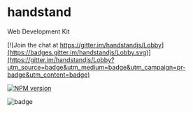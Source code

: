 # handstand

Web Development Kit

[![Join the chat at https://gitter.im/handstandjs/Lobby](https://badges.gitter.im/handstandjs/Lobby.svg)](https://gitter.im/handstandjs/Lobby?utm_source=badge&utm_medium=badge&utm_campaign=pr-badge&utm_content=badge)

[![NPM version](http://img.shields.io/npm/v/handstand.svg)](https://www.npmjs.com/package/handstand)

![badge](https://nodei.co/npm/handstand.png?downloads=true)
